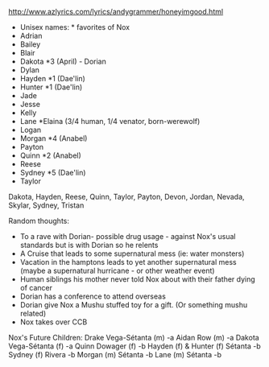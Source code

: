 http://www.azlyrics.com/lyrics/andygrammer/honeyimgood.html

* Unisex names: * favorites of Nox
 * Adrian
 * Bailey
 * Blair
 * Dakota *3 (April) - Dorian
 * Dylan
 * Hayden *1 (Dae'lin)
 * Hunter *1 (Dae'lin)
 * Jade
 * Jesse
 * Kelly
 * Lane *Elaina (3/4 human, 1/4 venator, born-werewolf)
 * Logan
 * Morgan *4 (Anabel)
 * Payton
 * Quinn *2 (Anabel)
 * Reese 
 * Sydney *5 (Dae'lin)
 * Taylor

 Dakota, Hayden, Reese, Quinn, Taylor, Payton, Devon, Jordan, Nevada, Skylar, Sydney, Tristan

Random thoughts:
* To a rave with Dorian- possible drug usage - against Nox's usual standards but is with Dorian so he relents
* A Cruise that leads to some supernatural mess (ie: water monsters)
* Vacation in the hamptons leads to yet another supernatural mess (maybe a supernatural hurricane - or other weather event)
* Human siblings his mother never told Nox about with their father dying of cancer
* Dorian has a conference to attend overseas 
* Dorian give Nox a Mushu stuffed toy for a gift.  (Or something mushu related)
* Nox takes over CCB

Nox's Future Children:
Drake Vega-Sétanta (m) -a
Aidan Row (m) -a
Dakota Vega-Sétanta (f) -a
Quinn Dowager (f) -b
Hayden (f) & Hunter (f) Sétanta -b
Sydney (f) Rivera -b
Morgan (m) Sétanta -b
Lane (m) Sétanta -b